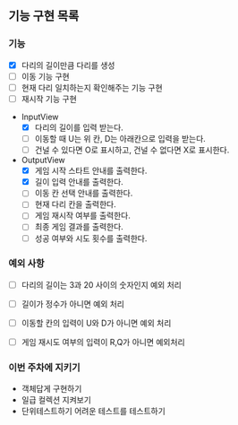 ## 기능 구현 목록

### 기능
- [x] 다리의 길이만큼 다리를 생성
- [ ] 이동 기능 구현
- [ ] 현재 다리 일치하는지 확인해주는 기능 구현
- [ ] 재시작 기능 구현
- InputView
    - [x] 다리의 길이를 입력 받는다.
    - [ ] 이동할 때 U는 위 칸, D는 아래칸으로 입력을 받는다.
    - [ ] 건널 수 있다면 O로 표시하고, 건널 수 없다면 X로 표시한다.
- OutputView
    - [x] 게임 시작 스타트 안내를 출력한다.
    - [x] 길이 입력 안내를 출력한다.
    - [ ] 이동 칸 선택 안내를 출력한다.
    - [ ] 현재 다리 칸을 출력한다.
    - [ ] 게임 재시작 여부를 출력한다.
    - [ ] 최종 게임 결과를 출력한다.
    - [ ] 성공 여부와 시도 횟수를 출력한다.

### 예외 사항
- [ ] 다리의 길이는 3과 20 사이의 숫자인지 예외 처리
- [ ] 길이가 정수가 아니면 예외 처리
- [ ] 이동할 칸의 입력이 U와 D가 아니면 예외 처리
- [ ] 게임 재시도 여부의 입력이 R,Q가 아니면 예외처리


### 이번 주차에 지키기
- 객체답게 구현하기
- 일급 컬렉션 지켜보기
- 단위테스트하기 어려운 테스트를 테스트하기
